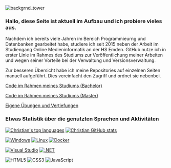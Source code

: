 ![backgrnd_tower](https://user-images.githubusercontent.com/32162305/178708403-5d86571a-e41c-4d8c-9ae2-b53d684c8125.jpg)

### Hallo, diese Seite ist aktuell im Aufbau und ich probiere vieles aus.

Nachdem ich bereits viele Jahren im Bereich Programmieurng und Datenbanken gearbeitet habe, studiere ich seit 2015 neben der Arbeit im Studiengang Online Medieninformatik an der HS Emden. GitHub nutze ich in erster Linie im Rahmes des Studiums zur Veröffentlichung meiner Arbeiten und wegen seiner Vorteile bei der
Verwaltung und Versionsverwaltung. 

Zur besseren Übersicht habe ich meine Repositories auf einzelnen Seiten manuell aufgeführt. Dies vereinfacht den Zugriff und ordnet sie nebenbei.

[Code im Rahmen meines Studiums (Bachelor)](https://github.com/ChristianKitte/ChristianKitte/blob/main/Bachelor-Modules.md)

[Code im Rahmen meines Studiums (Master)](https://github.com/ChristianKitte/ChristianKitte/blob/main/Master-Modules.md)

[Eigene Übungen und Vertiefungen](https://github.com/ChristianKitte/ChristianKitte/blob/main/Training.md)

### Etwas Statistik über die genutzten Sprachen und Aktivitäten

[![Christian's top languages](https://github-readme-stats.vercel.app/api/top-langs/?username=ChristianKitte&theme=aura&langs_count=10)](https://github.com/anuraghazra/github-readme-stats)
[![Christian GitHub stats](https://github-readme-stats.vercel.app/api?username=ChristianKitte&theme=aura)](https://github.com/anuraghazra/github-readme-stats)

[![Windows](https://badgen.net/badge/icon/windows?icon=windows&label)](https://microsoft.com/windows/)
[![Linux](https://svgshare.com/i/Zhy.svg)](https://svgshare.com/i/Zhy.svg)
[![Docker](https://badgen.net/badge/icon/docker?icon=docker&label)](https://https://docker.com/)

[![Visual Studio](https://badgen.net/badge/icon/visualstudio?icon=visualstudio&label)](https://visualstudio.microsoft.com)
[![.NET](https://img.shields.io/badge/--512BD4?logo=.net&logoColor=ffffff)](https://dotnet.microsoft.com/)

![HTML5](https://img.shields.io/badge/-HTML5-000000?style=flat&logo=html5&logoColor=ffffff&labelColor=E34F26)
![CSS3](https://img.shields.io/badge/-CSS3-000000?style=flat&logo=css3&logoColor=ffffff&labelColor=1572B6) 
![JavaScript](https://img.shields.io/badge/-JavaScript-000000?style=flat&logo=javascript)
